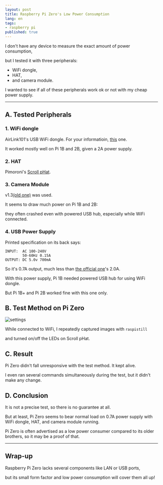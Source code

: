 ```yaml
---
layout: post
title: Raspberry Pi Zero's Low Power Consumption
lang: en
tags:
- raspberry pi
published: true
---
```


I don't have any device to measure the exact amount of power consumption,

but I tested it with three peripherals:

- WiFi dongle,
- HAT,
- and camera module.

I wanted to see if all of these peripherals work ok or not with my cheap power supply.

----

## A. Tested Peripherals

### 1. WiFi dongle

AirLink101's USB WiFi dongle. For your informatioin, [this](http://airlink101.com/products/awll5099.php) one.

It worked mostly well on Pi 1B and 2B, given a 2A power supply.

### 2. HAT

Pimoroni's [Scroll pHat](https://shop.pimoroni.com/collections/raspberry-pi/products/scroll-phat).

### 3. Camera Module

v1.3[(old one)](https://www.raspberrypi.org/products/camera-module/) was used.

It seems to draw much power on Pi 1B and 2B:

they often crashed even with powered USB hub, especially while WiFi connected.

### 4. USB Power Supply

Printed specification on its back says:

```
INPUT:  AC 100-240V
        50-60Hz 0.15A
OUTPUT: DC 5.0v 700mA
```

So it's 0.7A output, much less than [the official one](https://www.raspberrypi.org/products/universal-power-supply/)'s 2.0A.

With this power supply, Pi 1B needed powered USB hub for using WiFi dongle.

But Pi 1B+ and Pi 2B worked fine with this one only.

## B. Test Method on Pi Zero

![settings](https://cloud.githubusercontent.com/assets/185988/16071555/feb944ae-3316-11e6-836a-e574fec0d7df.jpg)

While connected to WiFi, I repeatedly captured images with `raspistill`

and turned on/off the LEDs on Scroll pHat.

## C. Result

Pi Zero didn't fall unresponsive with the test method. It kept alive.

I even ran several commands simultaneously during the test, but it didn't make any change.

## D. Conclusion

It is not a precise test, so there is no guarantee at all.

But at least, Pi Zero seems to bear normal load on 0.7A power supply with WiFi dongle, HAT, and camera module running.

Pi Zero is often advertised as a low power consumer compared to its older brothers, so it may be a proof of that.

----

## Wrap-up

Raspberry Pi Zero lacks several components like LAN or USB ports,

but its small form factor and low power consumption will cover them all up!

